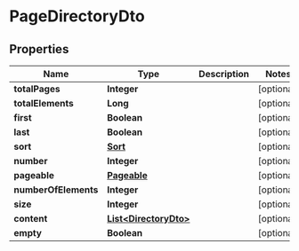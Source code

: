# PageDirectoryDto

## Properties
Name | Type | Description | Notes
------------ | ------------- | ------------- | -------------
**totalPages** | **Integer** |  |  [optional]
**totalElements** | **Long** |  |  [optional]
**first** | **Boolean** |  |  [optional]
**last** | **Boolean** |  |  [optional]
**sort** | [**Sort**](Sort.md) |  |  [optional]
**number** | **Integer** |  |  [optional]
**pageable** | [**Pageable**](Pageable.md) |  |  [optional]
**numberOfElements** | **Integer** |  |  [optional]
**size** | **Integer** |  |  [optional]
**content** | [**List&lt;DirectoryDto&gt;**](DirectoryDto.md) |  |  [optional]
**empty** | **Boolean** |  |  [optional]
